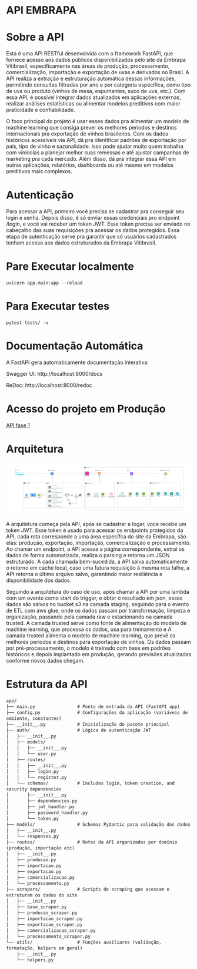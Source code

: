 # API EMBRAPA

# Sobre a API
Esta é uma API RESTful desenvolvida com o framework FastAPI, que fornece acesso
aos dados públicos disponibilizados pelo site da Embrapa Vitibrasil, especificamente 
nas áreas de produção, processamento, comercialização, importação e exportação de uvas e 
derivados no Brasil. A API realiza a extração e estruturação automática dessas 
informações, permitindo consultas filtradas por ano e por categoria específica, 
como tipo de uva ou produto (vinhos de mesa, espumantes, suco de uva, etc.). 
Com essa API, é possível integrar dados atualizados em aplicações externas,
realizar análises estatísticas ou alimentar modelos preditivos com maior 
praticidade e confiabilidade.

O foco principal do projeto é usar esses dados pra alimentar um modelo de 
machine learning que consiga prever os melhores períodos e destinos internacionais 
pra exportação de vinhos brasileiros. Com os dados históricos acessíveis via API, 
dá pra identificar padrões de exportação por país, tipo de vinho e sazonalidade. 
Isso pode ajudar muito quem trabalha com vinícolas a planejar melhor suas remessas 
e até ajustar campanhas de marketing pra cada mercado. Além disso, dá pra integrar 
essa API em outras aplicações, relatórios, dashboards ou até mesmo em modelos 
preditivos mais complexos.

# Autenticação
Para acessar a API, primeiro você precisa se cadastrar pra conseguir seu login e senha. 
Depois disso, é só enviar essas credenciais pro endpoint /login, e você vai receber 
um token JWT. 
Esse token precisa ser enviado no cabeçalho das suas requisições pra acessar os 
dados protegidos. Essa etapa de autenticação serve pra garantir que só usuários 
cadastrados tenham acesso aos dados estruturados da Embrapa Vitibrasil.

# Pare Executar localmente

```shell
uvicorn app.main:app --reload
```
# Para Executar testes
```shell
pytest tests/ -v
```
# Documentação Automática
A FastAPI gera automaticamente documentação interativa:

Swagger UI: http://localhost:8000/docs

ReDoc: http://localhost:8000/redoc

# Acesso do projeto em Produção
[API fase 1](https://techchallenge-fase1-three.vercel.app/)


# Arquitetura
![alt text](docs/imgs/api_fase1_caso_uso.jpg) 

A arquitetura começa pela API, após se cadastrar e logar, voce recebe um token JWT.
Esse token é usado para acessar os endpoints protegidos da API, cada rota corresponde
a uma área específca do site da Embrapa, são elas: produção, exportação, importação,
comercialização e processamento.
Ao chamar um endpoint, a API acessa a página correspondente, extrai os dados de 
forma automatizada, realiza o parsing e retorna um JSON estruturado.
A cada chamada bem-sucedida, a API salva automaticamente o retorno em cache local,
caso uma futura requisição à mesma rota falhe, a API retorna o último arquivo salvo, 
garantindo maior resiliência e disponibilidade dos dados.

Seguindo a arquitetura do caso de uso, após chamar a API por uma lambda com um evento como start do trigger,
e obter o resultado em json, esses dados são salvos no bucket s3 na camada staging, seguindo para
o evento de ETL com aws glue, onde os dados passam por transformação, limpeza e organização, 
passando pela camada raw e estacionando na camada trusted. 
A camada trusted serve como fonte de alimentação do modelo de machine learning, que processa os dados, 
usa para treinamento e 
A camada trusted alimenta o modelo de machine learning, que prevê os melhores períodos e destinos 
para exportação de vinhos. Os dados passam por pré-processamento, o modelo é treinado com 
base em padrões históricos e depois implantado em produção, 
gerando previsões atualizadas conforme novos dados chegam.


# Estrutura da API
```text
app/
├── main.py                # Ponto de entrada da API (FastAPI app)
├── config.py              # Configurações da aplicação (variáveis de ambiente, constantes)
├── __init__.py            # Inicialização do pacote principal
├── auth/                  # Lógica de autenticação JWT
│   ├── __init__.py
│   ├── models/
│   │   ├── __init__.py
│   │   └── user.py
│   ├── routes/
│   │   ├── __init__.py
│   │   ├── login.py
│   │   └── register.py
│   └── schemas/           # Includes login, token creation, and security dependencies
│       ├── __init__.py
│       ├── dependencies.py
│       ├── jwt_handler.py
│       ├── password_handler.py
│       └── token.py
├── models/                # Schemas Pydantic para validação dos dados
│   ├── __init__.py
│   └── responses.py
├── routes/                # Rotas da API organizadas por domínio (produção, importação etc)
│   ├── __init__.py
│   ├── producao.py
│   ├── importacao.py
│   ├── exportacao.py
│   ├── comercializacao.py
│   └── processamento.py
├── scrapers/              # Scripts de scraping que acessam e estruturam os dados do site
│   ├── __init__.py
│   ├── base_scraper.py
│   ├── producao_scraper.py
│   ├── importacao_scraper.py
│   ├── exportacao_scraper.py
│   ├── comercializacao_scraper.py
│   └── processamento_scraper.py
└── utils/                 # Funções auxiliares (validação, formatação, helpers em geral)
    ├── __init__.py
    └── helpers.py
```